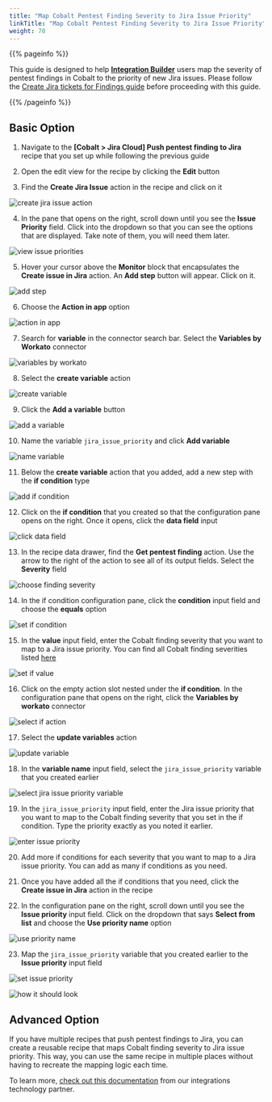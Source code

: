 ```yaml
---
title: "Map Cobalt Pentest Finding Severity to Jira Issue Priority"
linkTitle: "Map Cobalt Pentest Finding Severity to Jira Issue Priority"
weight: 70
---
```


{{% pageinfo %}}

This guide is designed to help [**Integration Builder**](/integrations/integrationbuilder/) users map the severity of pentest findings in Cobalt to the priority of new Jira issues.
Please follow the [Create Jira tickets for Findings guide](/integrations/integrationbuilder/how-to-guides/jira-cloud-migration) before proceeding with this guide.

{{% /pageinfo %}}

## Basic Option

1. Navigate to the __[Cobalt > Jira Cloud] Push pentest finding to Jira__ recipe that you set up while following the previous guide

2. Open the edit view for the recipe by clicking the __Edit__ button

3. Find the __Create Jira Issue__ action in the recipe and click on it

![create jira issue action](/integrations/integration_builder/how_to_guides/map-cobalt-pentest-finding-severity-to-jira-issue-priority/1_find_create_jira_issue_action.png)

4. In the pane that opens on the right, scroll down until you see the __Issue Priority__ field. 
   Click into the dropdown so that you can see the options that are displayed. Take note of them, you will need them later.

![view issue priorities](/integrations/integration_builder/how_to_guides/map-cobalt-pentest-finding-severity-to-jira-issue-priority/2_find_issue_priorities.png)

5. Hover your cursor above the __Monitor__ block that encapsulates the __Create issue in Jira__ action. An __Add step__ button will appear. Click on it.

![add step](/integrations/integration_builder/how_to_guides/map-cobalt-pentest-finding-severity-to-jira-issue-priority/3_add_step.png)

6. Choose the __Action in app__ option

![action in app](/integrations/integration_builder/how_to_guides/map-cobalt-pentest-finding-severity-to-jira-issue-priority/4_add_action_in_app.png)

7. Search for __variable__ in the connector search bar. Select the __Variables by Workato__ connector

![variables by workato](/integrations/integration_builder/how_to_guides/map-cobalt-pentest-finding-severity-to-jira-issue-priority/5_variables_by_workato.png)

8. Select the __create variable__ action

![create variable](/integrations/integration_builder/how_to_guides/map-cobalt-pentest-finding-severity-to-jira-issue-priority/6_create_variable_action.png)

9. Click the __Add a variable__ button

![add a variable](/integrations/integration_builder/how_to_guides/map-cobalt-pentest-finding-severity-to-jira-issue-priority/7_add_variable.png)

10. Name the variable `jira_issue_priority` and click __Add variable__

![name variable](/integrations/integration_builder/how_to_guides/map-cobalt-pentest-finding-severity-to-jira-issue-priority/8_name_variable.png)

11. Below the __create variable__ action that you added, add a new step with the __if condition__ type

![add if condition](/integrations/integration_builder/how_to_guides/map-cobalt-pentest-finding-severity-to-jira-issue-priority/9_add_if_condition.png)

12. Click on the __if condition__ that you created so that the configuration pane opens on the right. Once it opens, click the __data field__ input

![click data field](/integrations/integration_builder/how_to_guides/map-cobalt-pentest-finding-severity-to-jira-issue-priority/10_click_data_field.png)

13. In the recipe data drawer, find the __Get pentest finding__ action. Use the arrow to the right of the action to see all of its output fields. Select the __Severity__ field

![choose finding severity](/integrations/integration_builder/how_to_guides/map-cobalt-pentest-finding-severity-to-jira-issue-priority/11_chose_finding_severity.png)

14. In the if condition configuration pane, click the __condition__ input field and choose the __equals__ option

![set if condition](/integrations/integration_builder/how_to_guides/map-cobalt-pentest-finding-severity-to-jira-issue-priority/12_set_if_condition.png)

15. In the __value__ input field, enter the Cobalt finding severity that you want to map to a Jira issue priority. You can find all Cobalt finding severities listed [here](https://cobalt-public-api.netlify.app/v2/#get-all-findings)

![set if value](/integrations/integration_builder/how_to_guides/map-cobalt-pentest-finding-severity-to-jira-issue-priority/13_set_if_value.png)

16. Click on the empty action slot nested under the __if condition__. In the configuration pane that opens on the right, click the __Variables by workato__ connector

![select if action](/integrations/integration_builder/how_to_guides/map-cobalt-pentest-finding-severity-to-jira-issue-priority/14_select_if_action.png)

17. Select the __update variables__ action

![update variable](/integrations/integration_builder/how_to_guides/map-cobalt-pentest-finding-severity-to-jira-issue-priority/15_update_variable.png)

18. In the __variable name__ input field, select the `jira_issue_priority` variable that you created earlier

![select jira issue priority variable](/integrations/integration_builder/how_to_guides/map-cobalt-pentest-finding-severity-to-jira-issue-priority/16_select_jira_issue_priority_var.png)

19. In the `jira_issue_priority` input field, enter the Jira issue priority that you want to map to the Cobalt finding severity that you set in the if condition. Type the priority exactly as you noted it earlier.

![enter issue priority](/integrations/integration_builder/how_to_guides/map-cobalt-pentest-finding-severity-to-jira-issue-priority/17_put_jira_priority_in_variable.png)

20. Add more if conditions for each severity that you want to map to a Jira issue priority. You can add as many if conditions as you need.

21. Once you have added all the if conditions that you need, click the __Create issue in Jira__ action in the recipe

22. In the configuration pane on the right, scroll down until you see the __Issue priority__ input field. Click on the dropdown that says __Select from list__ and choose the __Use priority name__ option

![use priority name](/integrations/integration_builder/how_to_guides/map-cobalt-pentest-finding-severity-to-jira-issue-priority/18_use_priority_name.png)

23. Map the `jira_issue_priority` variable that you created earlier to the __Issue priority__ input field

![set issue priority](/integrations/integration_builder/how_to_guides/map-cobalt-pentest-finding-severity-to-jira-issue-priority/19_set_issue_priority.png)

![how it should look](/integrations/integration_builder/how_to_guides/map-cobalt-pentest-finding-severity-to-jira-issue-priority/20_what_it_should_look_like.png)

## Advanced Option

If you have multiple recipes that push pentest findings to Jira, you can create a reusable recipe that maps Cobalt finding severity to Jira issue priority. This way, you can use the same recipe in multiple places without having to recreate the mapping logic each time.

To learn more, [check out this documentation](https://docs.workato.com/connectors/recipe-functions.html) from our integrations technology partner.
